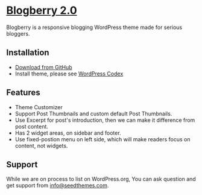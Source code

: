 # [Blogberry 2.0](http://www.seedthemes.com/blogberry)

Blogberry is a responsive blogging WordPress theme made for serious bloggers.

## Installation

* [Download from GitHub](https://github.com/SeedThemes/Blogberry/archive/master.zip)
* Install theme, please see [WordPress Codex](http://codex.wordpress.org/Using_Themes#Adding_New_Themes)


## Features

* Theme Customizer
* Support Post Thumbnails and custom default Post Thumbnails.
* Use Excerpt for post's introduction, then we can make it difference from post content.
* Has 2 widget areas, on sidebar and footer.
* Use fixed-postion menu on left side, which will make readers focus on content, not widgets.

## Support

While we are on process to list on WordPress.org, You can ask question and get support from info@seedthemes.com.